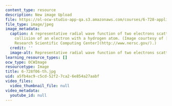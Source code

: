 ```yaml
---
content_type: resource
description: New image Upload
file: https://ol-ocw-studio-app-qa.s3.amazonaws.com/courses/6-728-applied-quantum-and-statistical-physics-fall-2006/a5fb4ac9c5cd52f27ca26e854a27aabf_6-728f06-th.jpg
file_type: image/jpeg
image_metadata:
  caption: A representative radial wave function of two electrons scattered in the
    collision of an electron with a hydrogen atom. (Image courtesy of [National Energy
    Research Scientific Computing Center](http://www.nersc.gov/).)
  credit: ''
  image-alt: Representative radial wave function of two electrons scattering.
learning_resource_types: []
ocw_type: OCWImage
resourcetype: Image
title: 6-728f06-th.jpg
uid: a5fb4ac9-c5cd-52f2-7ca2-6e854a27aabf
video_files:
  video_thumbnail_file: null
video_metadata:
  youtube_id: null
---
```

